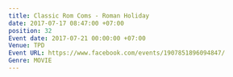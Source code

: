 ```yaml
---
title: Classic Rom Coms - Roman Holiday
date: 2017-07-17 08:47:00 +07:00
position: 32
Event date: 2017-07-21 00:00:00 +07:00
Venue: TPD
Event URL: https://www.facebook.com/events/1907851896094847/
Genre: MOVIE
---
```


